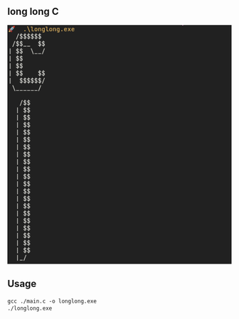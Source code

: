 ## long long C

![longlongc](./img/screenshot.png) 

## Usage
```
gcc ./main.c -o longlong.exe
./longlong.exe
```
